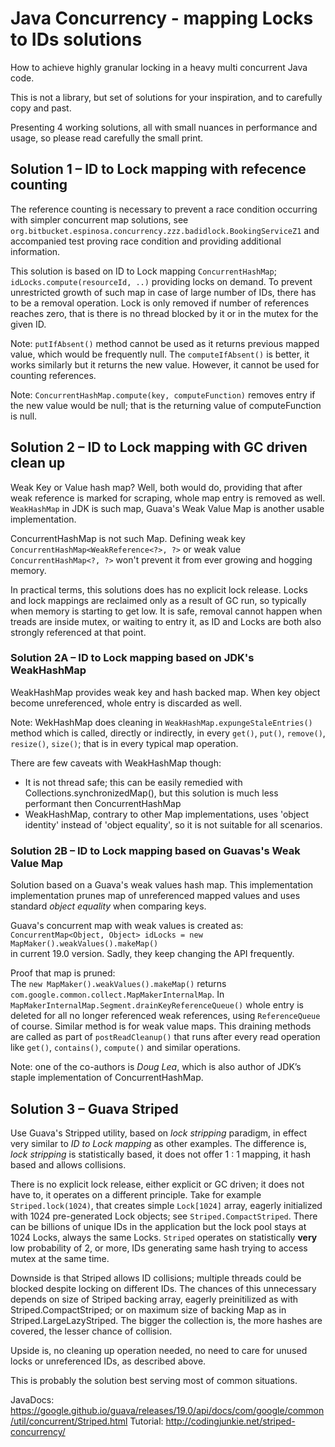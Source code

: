 # Java Concurrency - mapping Locks to IDs solutions  

How to achieve highly granular locking in a heavy multi concurrent Java code.

This is not a library, but set of solutions for your inspiration, and to carefully copy and past.

Presenting 4 working solutions, all with small nuances in performance and usage, so please read carefully the small print.

## Solution 1 – ID to Lock mapping with refecence counting

The reference counting is necessary to prevent a race condition occurring with simpler concurrent map solutions, see `org.bitbucket.espinosa.concurrency.zzz.badidlock.BookingServiceZ1` and accompanied test proving race condition and providing additional information.

This solution is based on ID to Lock mapping `ConcurrentHashMap`; `idLocks.compute(resourceId, ..)` providing locks on demand. To prevent unrestricted growth of such map in case of large number of IDs, there has to be a removal operation. Lock is only removed if number of references reaches zero, that is there is no thread blocked by it or in the mutex for the given ID.

Note: `putIfAbsent()` method cannot be used as it returns previous mapped value, which would be frequently null. The `computeIfAbsent()` is better, it works similarly but it returns the new value. However, it cannot be used for counting references.

Note: `ConcurrentHashMap.compute(key, computeFunction)` removes entry if the new value would be null; that is the returning value of computeFunction is null.



## Solution 2 – ID to Lock mapping with GC driven clean up

Weak Key or Value hash map? Well, both would do, providing that after weak reference is marked for scraping, whole map entry is removed as well. 
`WeakHashMap` in JDK is such map, Guava's Weak Value Map is another usable implementation.

ConcurrentHashMap is not such Map. Defining weak key `ConcurrentHashMap<WeakReference<?>, ?>` or weak value `ConcurrentHashMap<?, ?>` won't prevent it from ever growing and hogging memory.

In practical terms, this solutions does has no explicit lock release. Locks and lock mappings 
are reclaimed only as a result of GC run, so typically when memory is starting to get low. 
It is safe, removal cannot happen when treads are inside mutex, or waiting to entry it, as 
ID and Locks are both also strongly referenced at that point.



### Solution 2A – ID to Lock mapping based on JDK's WeakHashMap

WeakHashMap provides weak key and hash backed map. When key object become unreferenced, whole entry is discarded as well.

Note: WekHashMap does cleaning in `WeakHashMap.expungeStaleEntries()` method which is called, directly or indirectly, in every `get()`, `put()`, `remove()`, `resize()`, `size()`; 
that is in every typical map operation.

There are few caveats with WeakHashMap though:
   * It is not thread safe; this can be easily remedied with Collections.synchronizedMap(), but this solution is much less performant then ConcurrentHashMap
   * WeakHashMap, contrary to other Map implementations, uses 'object identity' instead of 'object equality', so it is not suitable for all scenarios.



### Solution 2B – ID to Lock mapping based on Guavas's Weak Value Map

Solution based on a Guava's weak values hash map. This implementation implementation
prunes map of unreferenced mapped values and uses standard _object equality_
when comparing keys.

Guava's concurrent map with weak values is created as:  
`ConcurrentMap<Object, Object> idLocks = new MapMaker().weakValues().makeMap()`  
in current 19.0 version. Sadly, they keep changing the API frequently.

Proof that map is pruned:  
The `new MapMaker().weakValues().makeMap()` returns `com.google.common.collect.MapMakerInternalMap`.
In `MapMakerInternalMap.Segment.drainKeyReferenceQueue()` whole entry is deleted for all no longer 
referenced weak references, using `ReferenceQueue` of course. Similar method is for weak value maps. 
This draining methods are called as part of `postReadCleanup()` that runs after every read operation 
like `get()`, `contains()`, `compute()` and similar operations.

Note: one of the co-authors is _Doug Lea_, which is also author of JDK’s staple implementation of ConcurrentHashMap.



## Solution 3 – Guava Striped

Use Guava's Stripped utility, based on _lock stripping_ paradigm, in effect very similar to _ID to Lock mapping_ as other examples. The difference is, _lock stripping_ is statistically based, it does not offer 1 : 1 mapping, it hash based and allows collisions.

There is no explicit lock release, either explicit or GC driven; it does not have to, it operates on a different principle. Take for example `Striped.lock(1024)`, that creates simple `Lock[1024]` array, eagerly initialized with 1024 pre-generated Lock objects; see `Striped.CompactStriped`. There can be billions of unique IDs in the application but the lock pool stays at 1024 Locks, always the same Locks. `Striped` operates on statistically **very** low probability of 2, or more, IDs generating same hash trying to access mutex at the same time. 

Downside is that Striped allows ID collisions; multiple threads could be blocked despite locking on different IDs. The chances of this unnecessary depends on size of Striped backing array, eagerly preinitilized as with Striped.CompactStriped; or on maximum size of backing Map as in Striped.LargeLazyStriped. The bigger the collection is, the more hashes are covered, the lesser chance of collision.

Upside is, no cleaning up operation needed, no need to care for unused locks or unreferenced IDs, as described above.

This is probably the solution best serving most of common situations. 

JavaDocs: https://google.github.io/guava/releases/19.0/api/docs/com/google/common/util/concurrent/Striped.html
Tutorial: http://codingjunkie.net/striped-concurrency/